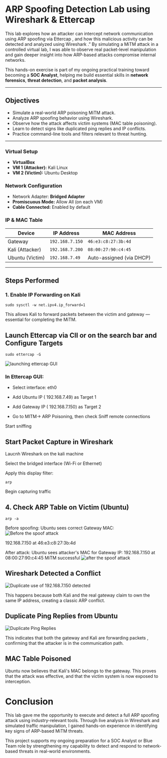 #  ARP Spoofing Detection Lab using Wireshark & Ettercap



This lab explores how an attacker can intercept network communication using ARP spoofing via Ettercap , and how this malicious activity can be detected and analyzed using Wireshark .” By simulating a MiTM attack in a controlled virtual lab, I was able to observe real packet-level manipulation and gain deeper insight into how ARP-based attacks compromise internal networks.

This hands-on exercise is part of my ongoing practical training toward becoming a **SOC Analyst**, helping me build essential skills in **network forensics**, **threat detection**, and **packet analysis**.

---

## Objectives

- Simulate a real-world ARP poisoning MiTM attack.
- Analyze ARP spoofing behavior using Wireshark.
- Observe how the attack affects victim systems (MAC table poisoning).
- Learn to detect signs like duplicated ping replies and IP conflicts.
- Practice command-line tools and filters relevant to threat hunting.

---

###  Virtual Setup

- **VirtualBox**
- **VM 1 (Attacker):** Kali Linux
- **VM 2 (Victim):** Ubuntu Desktop

### Network Configuration

- Network Adapter: **Bridged Adapter**
- **Promiscuous Mode:** Allow All (on each VM)
- **Cable Connected:** Enabled by default

### IP & MAC Table

| Device    | IP Address        | MAC Address             |
|-----------|-------------------|--------------------------|
| Gateway   | `192.168.7.150`   | `46:e3:c8:27:3b:4d`      |
| Kali (Attacker) | `192.168.7.200`   | `08:00:27:90:c4:45`      |
| Ubuntu (Victim) | `192.168.7.49`    | Auto-assigned (via DHCP) |

---

## Steps Performed

### 1. Enable IP Forwarding on Kali

```
sudo sysctl -w net.ipv4.ip_forward=1
```

This allows Kali to forward packets between the victim and gateway — essential for completing the MiTM.

## Launch Ettercap via ClI or on the search bar and Configure Targets

```
sudo ettercap -G
```

![launching ettercap GUI](addScrenshotfolderforthisproject/ettercapscreenshot)

### In Ettercap GUI:

- Select interface: eth0

- Add Ubuntu IP ( 192.168.7.49) as Target 1

- Add Gateway IP ( 192.168.7.150) as Target 2

- Go to MITM→ ARP Poisoning, then check Sniff remote connections

Start sniffing

## Start Packet Capture in Wireshark

Laucnh Wireshark on the kali machine

Select the bridged interface (Wi-Fi or Ethernet)

Apply this display filter:

```
arp
```

Begin capturing traffic

## 4. Check ARP Table on Victim (Ubuntu)
```
arp -a
```

Before spoofing: Ubuntu sees correct Gateway MAC:
![Before the spoof attack](addScrenshotfolderforthisproject/beforetheattack)

192.168.7.150 at 46:e3:c8:27:3b:4d

After attack: Ubuntu sees attacker's MAC for Gateway IP:
192.168.7.150 at 08:00:27:90:c4:45 MiTM successful
![after the spoof attack](addScrenshotfolderforthisproject/aftertheattack)


## Wireshark Detected a Conflict
![Duplicate use of 192.168.7.150 detected](addScrenshotfolderforthisproject/addDuplicatephoto)

This happens because both Kali and the real gateway claim to own the same IP address, creating a classic ARP conflict.

## Duplicate Ping Replies from Ubuntu
![ Duplicate Ping Replies ](addScrenshotfolderforthisproject/DuplicatePingRepliesscreensho)

This indicates that both the gateway and Kali are forwarding packets , confirming that the attacker is in the communication path.

## MAC Table Poisoned
Ubuntu now believes that Kali's MAC belongs to the gateway. This proves that the attack was effective, and that the victim system is now exposed to interception.

# Conclusion 

This lab gave me the opportunity to execute and detect a full ARP spoofing attack using industry-relevant tools. Through live analysis in Wireshark and simulated traffic manipulation, I gained hands-on experience in identifying key signs of ARP-based MiTM threats.

This project supports my ongoing preparation for a SOC Analyst or Blue Team role by strengthening my capability to detect and respond to network-based threats in real-world environments.
